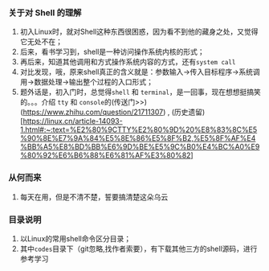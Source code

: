 ### 关于对 Shell 的理解

1. 初入Linux时，就对Shell这种东西很困惑，因为看不到他的藏身之处，又觉得它无处不在；
2. 后来，看书学习到，shell是一种访问操作系统内核的形式；
3. 再后来，知道其他调用和方式操作系统内容的方式，还有`system call`
4. 对比发现，哦，原来shell真正的含义就是：参数输入->传入目标程序->系统调用->数据处理->输出整个过程的入口形式；
5. 题外话是，初入门时，总觉得`shell` 和 `terminal`，是一回事，现在想想挺搞笑的。。。介绍 `tty` 和 `console`的(传送门>>)(https://www.zhihu.com/question/21711307) , (历史遗留)[https://linux.cn/article-14093-1.html#:~:text=%E2%80%9CTTY%E2%80%9D%20%E8%83%8C%E5%90%8E%E7%9A%84%E5%8E%86%E5%8F%B2,%E5%8F%AF%E4%BB%A5%E8%BD%BB%E6%9D%BE%E5%9C%B0%E4%BC%A0%E9%80%92%E6%B6%88%E6%81%AF%E3%80%82]

### 从何而来
1. 每天在用，但是不清不楚，誓要搞清楚这朵乌云


### 目录说明
1. 以Linux的常用shell命令区分目录；
2. 其中`codes`目录下（git忽略,找作者索要），有下载其他三方的shell源码，进行参考学习